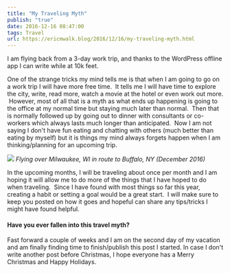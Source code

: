 ```yaml
---
title: "My Traveling Myth"
publish: "true"
date: 2016-12-16 08:47:00
tags: Travel
url: https://ericmwalk.blog/2016/12/16/my-traveling-myth.html
---
```


I am flying back from a 3-day work trip, and thanks to the WordPress offline app I can write while at 10k feet.

One of the strange tricks my mind tells me is that when I am going to go on a work trip I will have more free time.  It tells me I will have time to explore the city, write, read more, watch a movie at the hotel or even work out more.  However, most of all that is a myth as what ends up happening is going to the office at my normal time but staying much later than normal.  Then that is normally followed up by going out to dinner with consultants or co-workers which always lasts much longer than anticipated.  Now I am not saying I don't have fun eating and chatting with others (much better than eating by myself) but it is things my mind always forgets happen when I am thinking/planning for an upcoming trip.

![](https://ericmwalk.blog/uploads/2021/6f4bdd9f0c.jpg)
*Flying over Milwaukee, WI in route to Buffalo, NY (December 2016)*

In the upcoming months, I will be traveling about once per month and I am hoping it will allow me to do more of the things that I have hoped to do when traveling.  Since I have found with most things so far this year, creating a habit or setting a goal would be a great start.  I will make sure to keep you posted on how it goes and hopeful can share any tips/tricks I might have found helpful.

#### Have you ever fallen into this travel myth?

Fast forward a couple of weeks and I am on the second day of my vacation and am finally finding time to finish/publish this post I started. In case I don't write another post before Christmas, I hope everyone has a Merry Christmas and Happy Holidays.